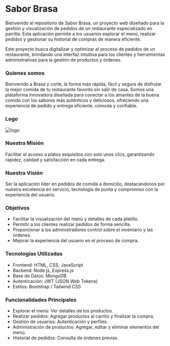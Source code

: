 # Sabor Brasa
Bienvenido al repositorio de Sabor Brasa, un proyecto web diseñado para la gestión y visualización de pedidos de un restaurante especializado en parrilla. Esta aplicación permite a los usuarios explorar el menú, realizar pedidos y gestionar su historial de compras de manera eficiente.

Este proyecto busca digitalizar y optimizar el proceso de pedidos de un restaurante, brindando una interfaz intuitiva para los clientes y herramientas administrativas para la gestión de productos y órdenes.

### Quienes somos
Bienvenido a Brasa y corte, la forma más rápida, fácil y segura de disfrutar la mejor comida de tu restaurante favorito sin salir de casa.
Somos una plataforma innovadora diseñada para conectar a los amantes de la buena comida con los sabores más auténticos y deliciosos, ofreciendo una experiencia de pedido y entrega eficiente, cómoda y confiable. 
### Logo
![logo](https://github.com/user-attachments/assets/2b47dceb-cd86-4f30-bee1-456e99abc9f8)
### Nuestra Misión
Facilitar el acceso a platos exquisitos con solo unos clics, garantizando rapidez, calidad y satisfacción en cada entrega.

### Nuestra Visión
Ser la aplicación líder en pedidos de comida a domicilio, destacándonos por nuestra excelencia en servicio, tecnología de punta y compromiso con la experiencia del usuario.

### Objetivos

- Facilitar la visualización del menú y detalles de cada platillo.
- Permitir a los clientes realizar pedidos de forma sencilla.
- Proporcionar a los administradores control sobre el inventario y las órdenes.
- Mejorar la experiencia del usuario en el proceso de compra.

### Tecnologías Utilizadas

- Frontend: HTML, CSS, JavaScript
- Backend: Node.js, Express.js
- Base de Datos: MongoDB
- Autenticación: JWT (JSON Web Tokens)
- Estilos: Bootstrap / Tailwind CSS

### Funcionalidades Principales

- Explorar el menú: Ver detalles de los productos.
- Realizar pedidos: Agregar productos al carrito y finalizar la compra.
- Gestión de usuarios: Autenticación y perfiles.
- Administración de productos: Agregar, editar y eliminar elementos del menú.
- Historial de pedidos: Consulta de órdenes previas.
